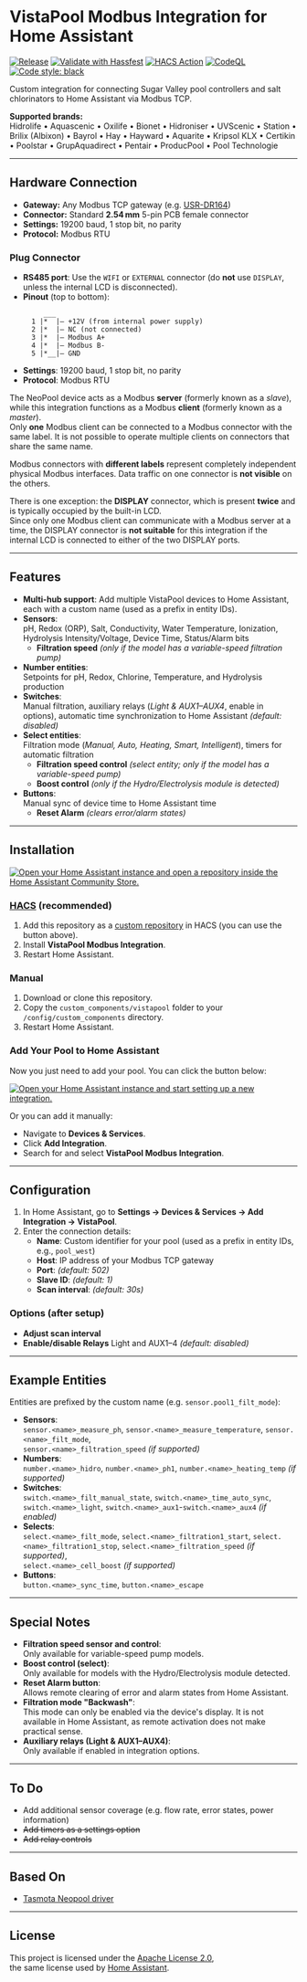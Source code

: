 # VistaPool Modbus Integration for Home Assistant

[![Release](https://github.com/svasek/homeassistant-vistapool-modbus/actions/workflows/release.yml/badge.svg)](https://github.com/svasek/homeassistant-vistapool-modbus/actions/workflows/release.yml)
[![Validate with Hassfest](https://github.com/svasek/homeassistant-vistapool-modbus/actions/workflows/hassfest.yml/badge.svg)](https://github.com/svasek/homeassistant-vistapool-modbus/actions/workflows/hassfest.yml)
[![HACS Action](https://github.com/svasek/homeassistant-vistapool-modbus/actions/workflows/validate-hacs.yaml/badge.svg)](https://github.com/svasek/homeassistant-vistapool-modbus/actions/workflows/validate-hacs.yaml)
[![CodeQL](https://github.com/svasek/homeassistant-vistapool-modbus/actions/workflows/github-code-scanning/codeql/badge.svg)](https://github.com/svasek/homeassistant-vistapool-modbus/actions/workflows/github-code-scanning/codeql)
[![Code style: black](https://img.shields.io/badge/code%20style-black-000000.svg)](https://github.com/psf/black)

Custom integration for connecting Sugar Valley pool controllers and salt chlorinators to Home Assistant via Modbus TCP.


**Supported brands:**  
Hidrolife • Aquascenic • Oxilife • Bionet • Hidroniser • UVScenic • Station • Brilix (Albixon) • Bayrol • Hay • Hayward • Aquarite • Kripsol KLX • Certikin • Poolstar • GrupAquadirect • Pentair • ProducPool • Pool Technologie	

---

## Hardware Connection

- **Gateway:** Any Modbus TCP gateway (e.g. [USR-DR164](https://www.pusr.com/products/Serial-to-Dual-Band-WiFi-Converter.html))
- **Connector:** Standard **2.54 mm** 5-pin PCB female connector
- **Settings:** 19200 baud, 1 stop bit, no parity
- **Protocol:** Modbus RTU

### Plug Connector

- **RS485 port**: Use the `WIFI` or `EXTERNAL` connector (do **not** use `DISPLAY`, unless the internal LCD is disconnected).
- **Pinout** (top to bottom):
    ```
         ___
      1 |*  |– +12V (from internal power supply)
      2 |*  |– NC (not connected)
      3 |*  |– Modbus A+
      4 |*  |– Modbus B-
      5 |*__|– GND
    ```
- **Settings**: 19200 baud, 1 stop bit, no parity
- **Protocol**: Modbus RTU


The NeoPool device acts as a Modbus **server** (formerly known as a *slave*), while this integration functions as a Modbus **client** (formerly known as a *master*).  
Only **one** Modbus client can be connected to a Modbus connector with the same label. It is not possible to operate multiple clients on connectors that share the same name.

Modbus connectors with **different labels** represent completely independent physical Modbus interfaces. Data traffic on one connector is **not visible** on the others.

There is one exception: the **DISPLAY** connector, which is present **twice** and is typically occupied by the built-in LCD.  
Since only one Modbus client can communicate with a Modbus server at a time, the DISPLAY connector is **not suitable** for this integration if the internal LCD is connected to either of the two DISPLAY ports.


---

## Features

- **Multi-hub support**: Add multiple VistaPool devices to Home Assistant, each with a custom name (used as a prefix in entity IDs).
- **Sensors**:  
  pH, Redox (ORP), Salt, Conductivity, Water Temperature, Ionization, Hydrolysis Intensity/Voltage, Device Time, Status/Alarm bits  
  - **Filtration speed** *(only if the model has a variable-speed filtration pump)*
- **Number entities**:  
  Setpoints for pH, Redox, Chlorine, Temperature, and Hydrolysis production
- **Switches**:  
  Manual filtration, auxiliary relays (*Light & AUX1–AUX4*, enable in options), automatic time synchronization to Home Assistant *(default: disabled)*
- **Select entities**:  
  Filtration mode (*Manual, Auto, Heating, Smart, Intelligent*), timers for automatic filtration  
  - **Filtration speed control** *(select entity; only if the model has a variable-speed pump)*  
  - **Boost control** *(only if the Hydro/Electrolysis module is detected)*
- **Buttons**:  
  Manual sync of device time to Home Assistant time  
  - **Reset Alarm** *(clears error/alarm states)*

---

## Installation

[![Open your Home Assistant instance and open a repository inside the Home Assistant Community Store.](https://my.home-assistant.io/badges/hacs_repository.svg)](https://my.home-assistant.io/redirect/hacs_repository/?owner=svasek&repository=homeassistant-vistapool-modbus&category=Integration)

### [HACS](https://hacs.xyz/) (recommended)

1. Add this repository as a [custom repository](https://hacs.xyz/docs/faq/custom_repositories/) in HACS (you can use the button above).
2. Install **VistaPool Modbus Integration**.
3. Restart Home Assistant.

### Manual

1. Download or clone this repository.
2. Copy the `custom_components/vistapool` folder to your `/config/custom_components` directory.
3. Restart Home Assistant.

### Add Your Pool to Home Assistant

Now you just need to add your pool. You can click the button below:

[![Open your Home Assistant instance and start setting up a new integration.](https://my.home-assistant.io/badges/config_flow_start.svg)](https://my.home-assistant.io/redirect/config_flow_start/?domain=vistapool)

Or you can add it manually:

  - Navigate to **Devices & Services**.
  - Click **Add Integration**.
  - Search for and select **VistaPool Modbus Integration**.

---

## Configuration

1. In Home Assistant, go to **Settings → Devices & Services → Add Integration → VistaPool**.
2. Enter the connection details:
    - **Name**: Custom identifier for your pool (used as a prefix in entity IDs, e.g., `pool_west`)
    - **Host**: IP address of your Modbus TCP gateway
    - **Port**: *(default: 502)*
    - **Slave ID**: *(default: 1)*
    - **Scan interval**: *(default: 30s)*

### Options (after setup)

- **Adjust scan interval**
- **Enable/disable Relays** Light and AUX1–4 *(default: disabled)*

---

## Example Entities

Entities are prefixed by the custom name (e.g. `sensor.pool1_filt_mode`):

- **Sensors**:  
  `sensor.<name>_measure_ph`, `sensor.<name>_measure_temperature`, `sensor.<name>_filt_mode`,  
  `sensor.<name>_filtration_speed` *(if supported)*
- **Numbers**:  
  `number.<name>_hidro`, `number.<name>_ph1`, 
  `number.<name>_heating_temp` *(if supported)*
- **Switches**:  
  `switch.<name>_filt_manual_state`, `switch.<name>_time_auto_sync`,
  `switch.<name>_light`, `switch.<name>_aux1`-`switch.<name>_aux4`   *(if enabled)*
- **Selects**:  
  `select.<name>_filt_mode`, `select.<name>_filtration1_start`, `select.<name>_filtration1_stop`,
  `select.<name>_filtration_speed` *(if supported)*,  
  `select.<name>_cell_boost` *(if supported)*
- **Buttons**:  
  `button.<name>_sync_time`, `button.<name>_escape`

---

## Special Notes

- **Filtration speed sensor and control**:  
  Only available for variable-speed pump models.
- **Boost control (select)**:  
  Only available for models with the Hydro/Electrolysis module detected.
- **Reset Alarm button**:  
  Allows remote clearing of error and alarm states from Home Assistant.
- **Filtration mode "Backwash"**:  
  This mode can only be enabled via the device's display. It is not available in Home Assistant, as remote activation does not make practical sense.
- **Auxiliary relays (Light & AUX1–AUX4)**:  
  Only available if enabled in integration options.


---

## To Do

- Add additional sensor coverage (e.g. flow rate, error states, power information)
- ~~Add timers as a settings option~~
- ~~Add relay controls~~

---

## Based On

- [Tasmota Neopool driver](https://github.com/arendst/Tasmota/blob/master/tasmota/tasmota_xsns_sensor/xsns_83_neopool.ino)

---

## License

This project is licensed under the [Apache License 2.0](https://choosealicense.com/licenses/apache-2.0/),  
the same license used by [Home Assistant](https://www.home-assistant.io/developers/license/).
